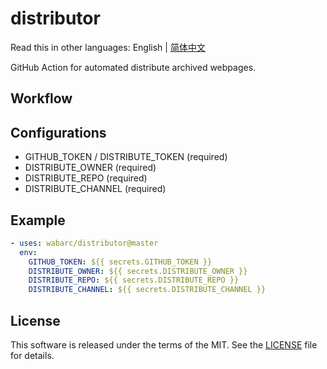 # distributor

Read this in other languages: English | [简体中文](./README_zh-CN.md)

GitHub Action for automated distribute archived webpages.

## Workflow

## Configurations

- GITHUB_TOKEN / DISTRIBUTE_TOKEN (required)
- DISTRIBUTE_OWNER (required)
- DISTRIBUTE_REPO (required)
- DISTRIBUTE_CHANNEL (required)

## Example

```yaml
- uses: wabarc/distributor@master
  env:
    GITHUB_TOKEN: ${{ secrets.GITHUB_TOKEN }}
    DISTRIBUTE_OWNER: ${{ secrets.DISTRIBUTE_OWNER }}
    DISTRIBUTE_REPO: ${{ secrets.DISTRIBUTE_REPO }}
    DISTRIBUTE_CHANNEL: ${{ secrets.DISTRIBUTE_CHANNEL }}
```

## License

This software is released under the terms of the MIT. See the [LICENSE](https://github.com/wabarc/distributor/blob/master/LICENSE) file for details.
